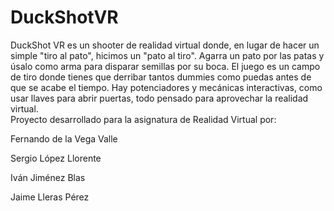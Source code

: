 # DuckShotVR
 DuckShot VR es un shooter de realidad virtual donde, en lugar de hacer un simple "tiro al pato", hicimos un "pato al tiro". Agarra un pato por las patas y úsalo como arma para disparar semillas por su boca.  El juego es un campo de tiro donde tienes que derribar tantos dummies como puedas antes de que se acabe el tiempo. Hay potenciadores y mecánicas interactivas, como usar llaves para abrir puertas, todo pensado para aprovechar la realidad virtual.  
Proyecto desarrollado para la asignatura de Realidad Virtual por:  

Fernando de la Vega Valle 

Sergio López Llorente 

Iván Jiménez Blas 

Jaime Lleras Pérez
